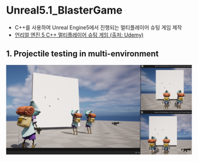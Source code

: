 # Unreal5.1_BlasterGame

* C++를 사용하여 Unreal Engine5에서 진행되는 멀티플레이어 슈팅 게임 제작
* [언리얼 엔진 5 C++ 멀티플레이어 슈팅 게임 (출처: Udemy)](https://www.udemy.com/course/unreal-engine-5-cpp-multiplayer-shooter/?couponCode=LEADERSALE24A)


## 1. Projectile testing in multi-environment

![](Planning/MultiPlayTest_1.png)
